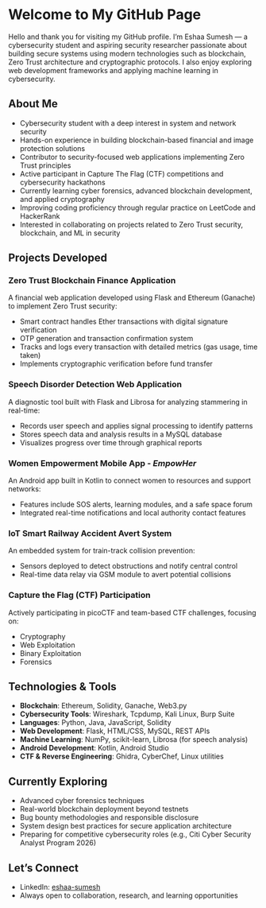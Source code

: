 # Welcome to My GitHub Page

Hello and thank you for visiting my GitHub profile. I’m Eshaa Sumesh — a cybersecurity student and aspiring security researcher passionate about building secure systems using modern technologies such as blockchain, Zero Trust architecture and cryptographic protocols. I also enjoy exploring web development frameworks and applying machine learning in cybersecurity.

## About Me

- Cybersecurity student with a deep interest in system and network security
- Hands-on experience in building blockchain-based financial and image protection solutions
- Contributor to security-focused web applications implementing Zero Trust principles
- Active participant in Capture The Flag (CTF) competitions and cybersecurity hackathons
- Currently learning cyber forensics, advanced blockchain development, and applied cryptography
- Improving coding proficiency through regular practice on LeetCode and HackerRank
- Interested in collaborating on projects related to Zero Trust security, blockchain, and ML in security

## Projects Developed

### Zero Trust Blockchain Finance Application 
A financial web application developed using Flask and Ethereum (Ganache) to implement Zero Trust security:  
- Smart contract handles Ether transactions with digital signature verification  
- OTP generation and transaction confirmation system  
- Tracks and logs every transaction with detailed metrics (gas usage, time taken)  
- Implements cryptographic verification before fund transfer  


### Speech Disorder Detection Web Application  
A diagnostic tool built with Flask and Librosa for analyzing stammering in real-time:  
- Records user speech and applies signal processing to identify patterns  
- Stores speech data and analysis results in a MySQL database  
- Visualizes progress over time through graphical reports  

### Women Empowerment Mobile App - *EmpowHer*  
An Android app built in Kotlin to connect women to resources and support networks:  
- Features include SOS alerts, learning modules, and a safe space forum  
- Integrated real-time notifications and local authority contact features  

### IoT Smart Railway Accident Avert System  
An embedded system for train-track collision prevention:  
- Sensors deployed to detect obstructions and notify central control  
- Real-time data relay via GSM module to avert potential collisions  

### Capture the Flag (CTF) Participation  
Actively participating in picoCTF and team-based CTF challenges, focusing on:  
- Cryptography  
- Web Exploitation  
- Binary Exploitation  
- Forensics  

## Technologies & Tools

- **Blockchain**: Ethereum, Solidity, Ganache, Web3.py  
- **Cybersecurity Tools**: Wireshark, Tcpdump, Kali Linux, Burp Suite  
- **Languages**: Python, Java, JavaScript, Solidity  
- **Web Development**: Flask, HTML/CSS, MySQL, REST APIs  
- **Machine Learning**: NumPy, scikit-learn, Librosa (for speech analysis)  
- **Android Development**: Kotlin, Android Studio  
- **CTF & Reverse Engineering**: Ghidra, CyberChef, Linux utilities  


## Currently Exploring

- Advanced cyber forensics techniques  
- Real-world blockchain deployment beyond testnets  
- Bug bounty methodologies and responsible disclosure  
- System design best practices for secure application architecture  
- Preparing for competitive cybersecurity roles (e.g., Citi Cyber Security Analyst Program 2026)

## Let’s Connect

- LinkedIn: [eshaa-sumesh](https://www.linkedin.com/in/eshaa-sumesh/)
- Always open to collaboration, research, and learning opportunities
